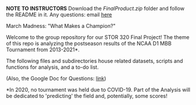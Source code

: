 **NOTE TO INSTRUCTORS**
Download the *FinalProduct.zip* folder and follow the README in it. Any questions: email [here](halljc76@live.unc.edu)

March Madness: "What Makes a Champion?"

Welcome to the group repository for our STOR 320 Final Project!
The theme of this repo is analyzing the postseason results of the NCAA D1 MBB Tournament from 2013-2021*.

The following files and subdirectories house related datasets, scripts and functions for analysis, and a to-do list.

(Also, the Google Doc for Questions: [link](https://docs.google.com/document/d/1DtrEqQn_57FvkBzHd_l2Ha_twCo-XSWB30NJXAA2AtU/edit?usp=sharing))

*In 2020, no tournament was held due to COVID-19. Part of the Analysis will be dedicated to 'predicting' the field and, potentially, some scores!
